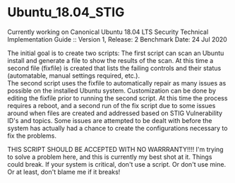 # Ubuntu_18.04_STIG

Currently working on Canonical Ubuntu 18.04 LTS Security Technical Implementation Guide :: Version 1, Release: 2 Benchmark Date: 24 Jul 2020

The initial goal is to create two scripts:
  The first script can scan an Ubuntu install and generate a file to show the results of the scan.  At this time a second file (fixfile) is created that lists the failing controls and their status (automatable, manual settings required, etc.).  
  The second script uses the fixfile to automatically repair as many issues as possible on the installed Ubuntu system.  Customization can be done by editing the fixfile prior to running the second script.
  At this time the process requires a reboot, and a second run of the fix script due to some issues around when files are created and addressed based on STIG Vulnerability ID's and topics.  Some issues are attempted to be dealt with before the system has actually had a chance to create the configurations necessary to fix the problems.
  
  THIS SCRIPT SHOULD BE ACCEPTED WITH NO WARRRANTY!!!!  I'm trying to solve a problem here, and this is currently my best shot at it.  Things could break.  If your system is critical, don't use a script.  Or don't use mine.  Or at least, don't blame me if it breaks!
